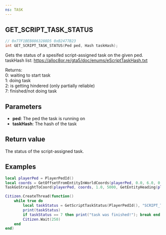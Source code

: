 ```yaml
---
ns: TASK
---
```

## GET_SCRIPT_TASK_STATUS

```c
// 0x77F1BEB8863288D5 0xB2477B23
int GET_SCRIPT_TASK_STATUS(Ped ped, Hash taskHash);
```

Gets the status of a spesifed script-assigned task on the given ped.  
taskHash list: https://alloc8or.re/gta5/doc/enums/eScriptTaskHash.txt

Returns:  
0: waiting to start task  
1: doing task  
2: is getting hindered (only partially reliable)  
7: finished/not doing task  

## Parameters
* **ped**: The ped the task is running on
* **taskHash**: The hash of the task

## Return value
The status of the script-assigned task.  

## Examples
```lua
local playerPed = PlayerPedId()
local coords = GetOffsetFromEntityInWorldCoords(playerPed, 0.0, 6.0, 0.0)
TaskGoStraightToCoord(playerPed, coords, 1.0, 5000, GetEntityHeading(playerPed), 0.15)

Citizen.CreateThread(function()
    while true do
        local taskStatus = GetScriptTaskStatus(PlayerPedId(), "SCRIPT_TASK_GO_STRAIGHT_TO_COORD")
        print(taskStatus)
        if taskStatus == 7 then print("task was finished!"); break end
        Citizen.Wait(250)
    end
end)
```

